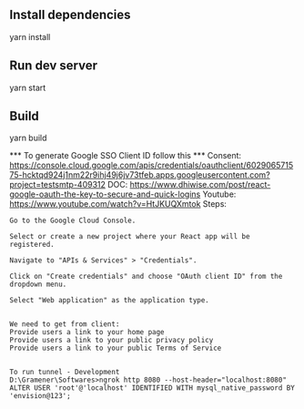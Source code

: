 ## Install dependencies

yarn install

## Run dev server

yarn start

## Build

yarn build


*** To generate Google SSO Client ID follow this ***
Consent: https://console.cloud.google.com/apis/credentials/oauthclient/602906571575-hcktqd924j1nm22r9ihj49j6jv73tfeb.apps.googleusercontent.com?project=testsmtp-409312
DOC: https://www.dhiwise.com/post/react-google-oauth-the-key-to-secure-and-quick-logins
Youtube: https://www.youtube.com/watch?v=HtJKUQXmtok
Steps:
```
Go to the Google Cloud Console.

Select or create a new project where your React app will be registered.

Navigate to "APIs & Services" > "Credentials".

Click on "Create credentials" and choose "OAuth client ID" from the dropdown menu.

Select "Web application" as the application type.


We need to get from client:
Provide users a link to your home page
Provide users a link to your public privacy policy
Provide users a link to your public Terms of Service


To run tunnel - Development
D:\Gramener\Softwares>ngrok http 8080 --host-header="localhost:8080"
ALTER USER 'root'@'localhost' IDENTIFIED WITH mysql_native_password BY 'envision@123';
```